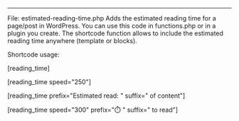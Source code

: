 ----------
File: estimated-reading-time.php
Adds the estimated reading time for a page/post in WordPress.
You can use this code in functions.php or in a plugin you create.
The shortcode function allows to include the estimated reading time anywhere (template or blocks).

Shortcode usage:
<!-- Basic usage -->
[reading_time]

<!-- Custom reading speed (250 words per minute) -->
[reading_time speed="250"]

<!-- Custom prefix and suffix -->
[reading_time prefix="Estimated read: " suffix=" of content"]

<!-- Combined attributes -->
[reading_time speed="300" prefix="⏱️ " suffix=" to read"]
